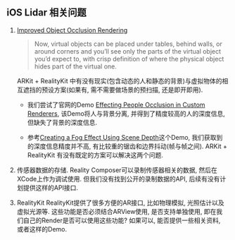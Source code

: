 ## iOS Lidar 相关问题
1. [Improved Object Occlusion Rendering](https://developer.apple.com/augmented-reality/realitykit/)
    >Now, virtual objects can be placed under tables, behind walls, or around corners and you’ll see only the parts of the virtual object you’d expect to, with crisp definition of where the physical object hides part of the virtual one.

    ARKit + RealityKit 中有没有现实(包含动态的人和静态的背景)与虚拟物体的相互遮挡的预设方案(如果有, 需不需要做场景的预扫描, 还是即开即用).
    * 我们尝试了官网的Demo [Effecting People Occlusion in Custom Renderers](https://developer.apple.com/documentation/arkit/effecting_people_occlusion_in_custom_renderers), 该Demo将人与背景分离, 并得到了精度较高的人的深度信息, 但缺失了背景的深度信息.

    * 参考[Creating a Fog Effect Using Scene Depth](https://developer.apple.com/documentation/arkit/creating_a_fog_effect_using_scene_depth)这个Demo, 我们获取到的深度信息精度并不高, 有比较重的锯齿和边界抖动(帧与帧之间). ARKit + RealityKit 有没有既定的方案可以解决这两个问题.

2. 传感器数据的存储.
    Reality Composer可以录制传感器相关的数据, 然后在XCode上作为调试使用. 但我们没有找到公开的录制数据的API, 后续有没有计划提供这样的API接口.

3. RealityKit
    RealityKit提供了很多方便的AR接口, 比如物理模拟, 光照估计以及虚拟光源等. 这些功能是否必须结合ARView使用, 是否支持单独使用, 即在我们自己的Render是否可以使用这些功能? 如果可以, 能否提供一些相关资料, 或者这样的Demo.

